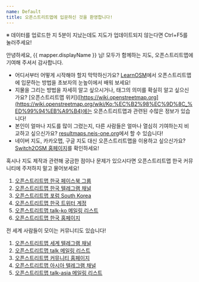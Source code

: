 ```yaml
---
name: Default
title: 오픈스트리트맵에 입문하신 것을 환영합니다!
---
```

※ 데이터를 업로드한 지 5분이 지났는데도 지도가 업데이트되지 않는다면 Ctrl+F5를 눌러주세요!

안녕하세요, {{ mapper.displayName }} 님! 모두가 함께하는 지도, 오픈스트리트맵에 기여해 주셔서 감사합니다.

* 어디서부터 어떻게 시작해야 할지 막막하신가요? [LearnOSM](https://learnosm.org/ko)에서 오픈스트리트맵에 입문하는 방법을 초보자의 눈높이에서 배워 보세요!
* 지물을 그리는 방법을 자세히 알고 싶으시거나, 태그의 의미를 확실히 알고 싶으신가요? [오픈스트리트맵 위키]([https://wiki.openstreetmap.org](https://wiki.openstreetmap.org/wiki/Ko:%EC%B2%98%EC%9D%8C_%ED%99%94%EB%A9%B4)에는 오픈스트리트맵과 관련된 수많은 정보가 있습니다!
* 본인이 얼마나 지도를 많이 그렸는지, 다른 사람들은 얼마나 열심히 기여하는지 비교하고 싶으신가요? [resultmaps.neis-one.org](https://resultmaps.neis-one.org)에서 할 수 있습니다!
* 네이버 지도, 카카오맵, 구글 지도 대신 오픈스트리트맵을 이용하고 싶으신가요? [Switch2OSM 홈페이지](https://switch2osm.org)를 확인하세요!

혹시나 지도 제작과 관련해 궁금한 점이나 문제가 있으시다면 오픈스트리트맵 한국 커뮤니티에 주저하지 말고 물어보세요!
1. [오픈스트리트맵 한국 페이스북 그룹](https://facebook.com/groups/osmkorea)
2. [오픈스트리트맵 한국 텔레그램 채널](https://t.me/osmKorea)
3. [오픈스트리트맵 포럼 South Korea](https://forum.openstreetmap.org/viewforum.php?id=95)
4. [오픈스트리트맵 한국 트위터 계정](https://twitter.com/osmkorea)
5. [오픈스트리트맵 talk-ko 메일링 리스트](https://lists.openstreetmap.org/listinfo/talk-ko)
6. [오픈스트리트맵 한국 홈페이지](https://osm.kr)

전 세계 사람들이 모이는 커뮤니티도 있습니다!
1. [오픈스트리트맵 세계 텔레그램 채널](https://t.me/OpenStreetMapOrg)
2. [오픈스트리트맵 talk 메일링 리스트](https://lists.openstreetmap.org/listinfo/talk)
3. [오픈스트리트맵 커뮤니티 홈페이지](https://community.openstreetmap.org/)
4. [오픈스트리트맵 아시아 텔레그램 채널](https://t.me/OpenStreetMapAsia)
5. [오픈스트리트맵 talk-asia 메일링 리스트](https://lists.openstreetmap.org/listinfo/talk-asia)
